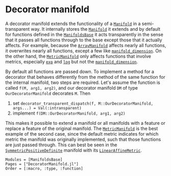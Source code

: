 # Decorator manifold

A decorator manifold extends the functionality of a [`Manifold`](@ref) in a semi-transparent way.
It internally stores the [`Manifold`](@ref) it extends and by default for functions defined in the [`ManifoldsBase`](../interface.md) it acts transparently in the sense that it passes all functions through to the base except those that it actually affects.
For example, because the [`ArrayManifold`](@ref) affects nearly all functions, it overwrites nearly all functions, except a few like [`manifold_dimension`](@ref).
On the other hand, the [`MetricManifold`](@ref) only affects functions that involve metrics, especially [`exp`](@ref) and [`log`](@ref) but not the [`manifold_dimension`](@ref).

By default all functions are passed down.
To implement a method for a decorator that behaves differently from the method of the same function for the internal manifold, two steps are required.
Let's assume the function is called `f(M, arg1, arg2)`, and our decorator manifold `DM` of type `OurDecoratorManifold` decorates `M`.
Then

1. set `decorator_transparent_dispatch(f, M::OurDecoratorManifold, args...) = Val(:intransparent)`
2. implement `f(DM::OurDecoratorManifold, arg1, arg2)`

This makes it possible to extend a manifold or all manifolds with a feature or replace a feature of the original manifold.
The [`MetricManifold`](@ref) is the best example of the second case, since the default metric indicates for which metric the manifold was originally implemented, such that those functions are just passed through.
This can best be seen in the [`SymmetricPositiveDefinite`](@ref) manifold with its [`LinearAffineMetric`](@ref).

```@autodocs
Modules = [ManifoldsBase]
Pages = ["DecoratorManifold.jl"]
Order = [:macro, :type, :function]
```
